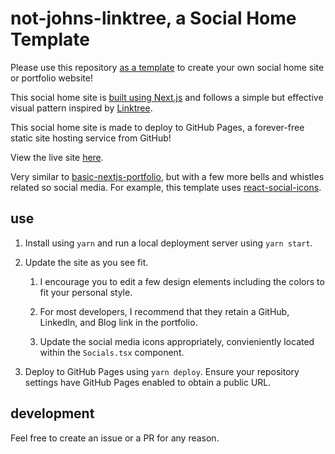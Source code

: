 # not-johns-linktree, a Social Home Template

Please use this repository [as a template](https://docs.github.com/en/repositories/creating-and-managing-repositories/creating-a-repository-from-a-template) to create your own social home site or portfolio website!

This social home site is [built using Next.js](https://github.com/vercel/next.js/tree/canary/examples/gh-pages) and follows a simple but effective visual pattern inspired by [Linktree](https://linktr.ee/).

This social home site is made to deploy to GitHub Pages, a forever-free static site hosting service from GitHub!

View the live site [here](https://vandivier.github.io/not-johns-linktree/).

Very similar to [basic-nextjs-portfolio](https://github.com/Vandivier/basic-nextjs-portfolio), but with a few more bells and whistles related so social media. For example, this template uses [react-social-icons](https://github.com/jaketrent/react-social-icons).

## use

1. Install using `yarn` and run a local deployment server using `yarn start`.

2. Update the site as you see fit.

   1. I encourage you to edit a few design elements including the colors to fit your personal style.

   2. For most developers, I recommend that they retain a GitHub, LinkedIn, and Blog link in the portfolio.

   3. Update the social media icons appropriately, convieniently located within the `Socials.tsx` component.

3. Deploy to GitHub Pages using `yarn deploy`. Ensure your repository settings have GitHub Pages enabled to obtain a public URL.

## development

Feel free to create an issue or a PR for any reason.
